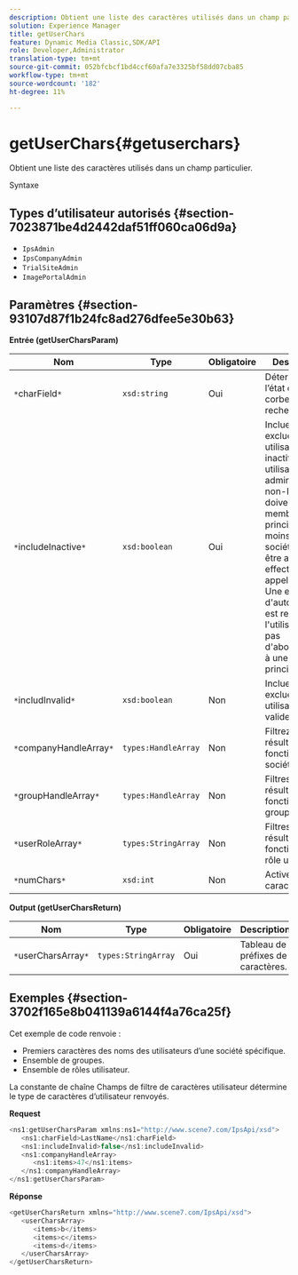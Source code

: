 ```yaml
---
description: Obtient une liste des caractères utilisés dans un champ particulier.
solution: Experience Manager
title: getUserChars
feature: Dynamic Media Classic,SDK/API
role: Developer,Administrator
translation-type: tm+mt
source-git-commit: 052bfcbcf1bd4ccf60afa7e3325bf58dd07cba85
workflow-type: tm+mt
source-wordcount: '182'
ht-degree: 11%

---
```



# getUserChars{#getuserchars}

Obtient une liste des caractères utilisés dans un champ particulier.

Syntaxe

## Types d’utilisateur autorisés {#section-7023871be4d2442daf51ff060ca06d9a}

* `IpsAdmin`
* `IpsCompanyAdmin`
* `TrialSiteAdmin`
* `ImagePortalAdmin`

## Paramètres {#section-93107d87f1b24fc8ad276dfee5e30b63}

**Entrée (getUserCharsParam)**

| Nom | Type | Obligatoire | Description |
|---|---|---|---|
| `*`charField`*` | `xsd:string` | Oui | Détermine l’état de la corbeille à rechercher. |
| `*`includeInactive`*` | `xsd:boolean` | Oui | Incluez ou excluez les utilisateurs inactifs. Les utilisateurs administrateurs non-IPS doivent être membres principaux d&#39;au moins une société pour être autorisés à effectuer des appels d&#39;API. Une erreur d&#39;autorisation est renvoyée si l&#39;utilisateur n&#39;a pas d&#39;abonnement à une société principale. |
| `*`includInvalid`*` | `xsd:boolean` | Non | Incluez ou excluez des utilisateurs non valides. |
| `*`companyHandleArray`*` | `types:HandleArray` | Non | Filtrez les résultats en fonction de la société. |
| `*`groupHandleArray`*` | `types:HandleArray` | Non | Filtres des résultats en fonction des groupes. |
| `*`userRoleArray`*` | `types:StringArray` | Non | Filtres des résultats en fonction du rôle utilisateur. |
| `*`numChars`*` | `xsd:int` | Non | Activez >1 caractère. |

**Output (getUserCharsReturn)**

| Nom | Type | Obligatoire | Description |
|---|---|---|---|
| `*`userCharsArray`*` | `types:StringArray` | Oui | Tableau de préfixes de caractères. |

## Exemples {#section-3702f165e8b041139a6144f4a76ca25f}

Cet exemple de code renvoie :

* Premiers caractères des noms des utilisateurs d’une société spécifique.
* Ensemble de groupes.
* Ensemble de rôles utilisateur.

La constante de chaîne Champs de filtre de caractères utilisateur détermine le type de caractères d’utilisateur renvoyés.

**Request**

```java
<ns1:getUserCharsParam xmlns:ns1="http://www.scene7.com/IpsApi/xsd">
   <ns1:charField>LastName</ns1:charField>
   <ns1:includeInvalid>false</ns1:includeInvalid>
   <ns1:companyHandleArray>
      <ns1:items>47</ns1:items>
   </ns1:companyHandleArray>
</ns1:getUserCharsParam>
```

**Réponse**

```java
<getUserCharsReturn xmlns="http://www.scene7.com/IpsApi/xsd">
   <userCharsArray>
      <items>b</items>
      <items>c</items>
      <items>d</items>
   </userCharsArray>
</getUserCharsReturn>
```

